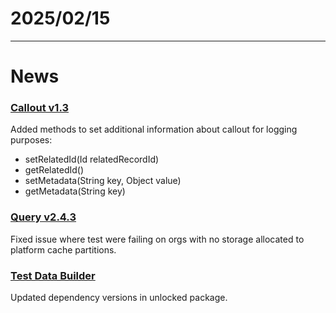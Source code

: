 # 2025/02/15

---
# News

### [Callout v1.3](/apex/callout)
Added methods to set additional information about callout for logging purposes:
- setRelatedId(Id relatedRecordId)
- getRelatedId()
- setMetadata(String key, Object value)
- getMetadata(String key)

### [Query v2.4.3](/apex/query)
Fixed issue where test were failing on orgs with no storage allocated to platform cache partitions.

### [Test Data Builder](/apex/test-data-builder)
Updated dependency versions in unlocked package.

